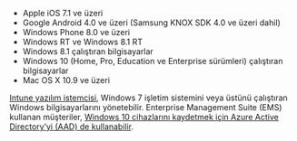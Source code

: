 
  - Apple iOS 7.1 ve üzeri
  - Google Android 4.0 ve üzeri (Samsung KNOX SDK 4.0 ve üzeri dahil)
  - Windows Phone 8.0 ve üzeri
  - Windows RT ve Windows 8.1 RT
  - Windows 8.1 çalıştıran bilgisayarlar
  - Windows 10 (Home, Pro, Education ve Enterprise sürümleri) çalıştıran bilgisayarlar
  - Mac OS X 10.9 ve üzeri

[Intune yazılım istemcisi](/intune/deploy-use/manage-windows-pcs-with-microsoft-intune), Windows 7 işletim sistemini veya üstünü çalıştıran Windows bilgisayarlarını yönetebilir. Enterprise Management Suite (EMS) kullanan müşteriler, [Windows 10 cihazlarını kaydetmek için Azure Active Directory’yi (AAD) de kullanabilir](https://docs.microsoft.com/active-directory/active-directory-azureadjoin-windows10-devices-overview).


<!--HONumber=Jul16_HO3-->


